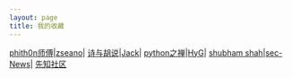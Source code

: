 ```yaml
---
layout: page
title: 我的收藏
---
```


[phith0n师傅](https://www.leavesongs.com/)|[zseano](https://zseano.com/)|
[诗与胡说](https://kylingit.com/blog/)|[Jack](https://whitton.io/)|
[python之禅](https://foofish.net/)|[HyG](https://gaohaoyang.github.io/)|
[shubham shah](https://shubs.io/)|[sec-News](http://wiki.ioin.in/)|
[先知社区](https://xz.aliyun.com/)
